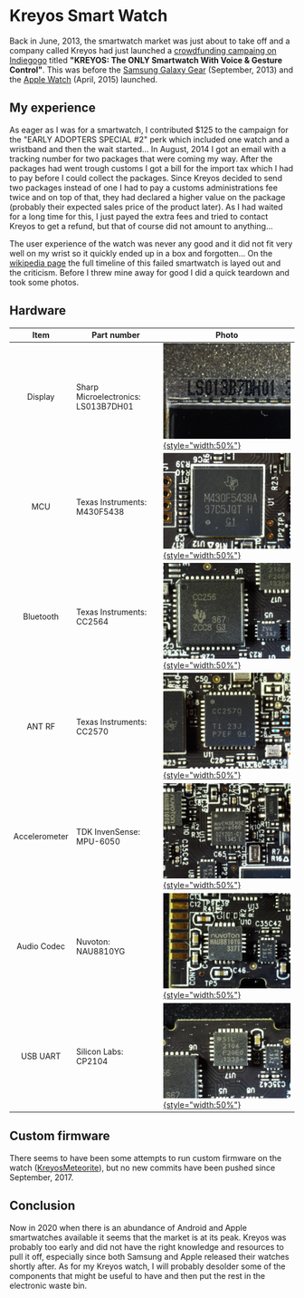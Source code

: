 # Kreyos Smart Watch
Back in June, 2013, the smartwatch market was just about to take off and a company called Kreyos had just launched a [crowdfunding campaing on Indiegogo](https://www.indiegogo.com/projects/kreyos-the-only-smartwatch-with-voice-gesture-control) titled **"KREYOS: The ONLY Smartwatch With Voice & Gesture Control"**.
This was before the [Samsung Galaxy Gear](https://en.wikipedia.org/wiki/Samsung_Galaxy_Gear) (September, 2013) and the [Apple Watch](https://en.wikipedia.org/wiki/Apple_Watch) (April, 2015) launched.

## My experience
As eager as I was for a smartwatch, I contributed $125 to the campaign for the "EARLY ADOPTERS SPECIAL #2" perk which included one watch and a wristband and then the wait started...
In August, 2014 I got an email with a tracking number for two packages that were coming my way.
After the packages had went trough customs I got a bill for the import tax which I had to pay before I could collect the packages.
Since Kreyos decided to send two packages instead of one I had to pay a customs administrations fee twice and on top of that, they had declared a higher value on the package (probably their expected sales price of the product later).
As I had waited for a long time for this, I just payed the extra fees and tried to contact Kreyos to get a refund, but that of course did not amount to anything...

The user experience of the watch was never any good and it did not fit very well on my wrist so it quickly ended up in a box and forgotten...
On the [wikipedia page](https://en.wikipedia.org/wiki/Kreyos) the full timeline of this failed smartwatch is layed out and the criticism.
Before I threw mine away for good I did a quick teardown and took some photos.

## Hardware

| Item | Part number | Photo |
|:---:|---|---|
| Display | Sharp Microelectronics: LS013B7DH01 | [![](display-ls013b7dh01.jpeg){style="width:50%"}](display-ls013b7dh01.jpeg) |
| MCU | Texas Instruments: M430F5438 | [![](mcu-m430f5438.jpeg){style="width:50%"}](mcu-m430f5438.jpeg) |
| Bluetooth | Texas Instruments: CC2564 | [![](bluetooth-CC2564.jpeg){style="width:50%"}](bluetooth-CC2564.jpeg) |
| ANT RF | Texas Instruments: CC2570 | [![](ant-rf-cc2570.jpeg){style="width:50%"}](ant-rf-cc2570.jpeg) |
| Accelerometer | TDK InvenSense: MPU-6050 | [![](acc-mpu-6050.jpeg){style="width:50%"}](acc-mpu-6050.jpeg) |
| Audio Codec | Nuvoton: NAU8810YG | [![](audio-nau8810.jpeg){style="width:50%"}](audio-nau8810.jpeg) |
| USB UART | Silicon Labs: CP2104 | [![](usb-uart-cp2104.jpeg){style="width:50%"}](usb-uart-cp2104.jpeg) |

## Custom firmware
There seems to have been some attempts to run custom firmware on the watch ([KreyosMeteorite](https://github.com/KreyosMeteorite)), but no new commits have been pushed since September, 2017.


## Conclusion
Now in 2020 when there is an abundance of Android and Apple smartwatches available it seems that the market is at its peak.
Kreyos was probably too early and did not have the right knowledge and resources to pull it off, especially since both Samsung and Apple released their watches shortly after.
As for my Kreyos watch, I will probably desolder some of the components that might be useful to have and then put the rest in the electronic waste bin.

